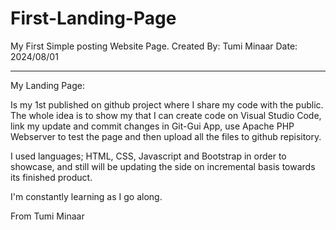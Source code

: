 # First-Landing-Page
My First Simple posting Website Page.
Created By: Tumi Minaar
Date: 2024/08/01
_____________________________________
My Landing Page:

Is my 1st published on github project where I share my code with the public. The whole idea is to show my that I can create code on Visual Studio Code, 
link my update and commit changes in Git-Gui App, use Apache PHP Webserver to test the page and then upload all the files to github repisitory.



I used languages; HTML, CSS, Javascript and Bootstrap in order to showcase, and still will be updating the side on incremental basis towards its finished product.

I'm constantly learning as I go along.

From Tumi Minaar
